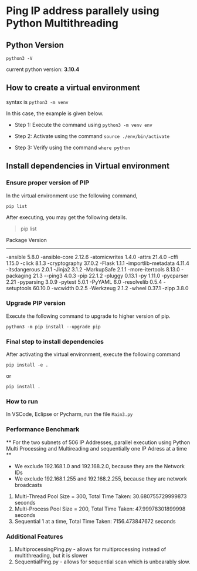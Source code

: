 # Ping IP address parallely using Python Multithreading

## Python Version

`python3 -V`

current python version: **3.10.4**

## How to create a virtual environment

syntax is `python3 -m venv` <enviornment name>

In this case, the example is given below.

* Step 1: Execute the command using `python3 -m venv env`

* Step 2: Activate using the command `source ./env/bin/activate`

* Step 3: Verify using the command `where python`

## Install dependencies in Virtual environment

### Ensure proper version of PIP
In the virtual environment use the following command,

`pip list`

After executing, you may get the following details.

>pip list

Package            Version
------------------ -------
-ansible            5.8.0
-ansible-core       2.12.6
-atomicwrites       1.4.0
-attrs              21.4.0
-cffi               1.15.0
-click              8.1.3
-cryptography       37.0.2
-Flask              1.1.1
-importlib-metadata 4.11.4
-itsdangerous       2.0.1
-Jinja2             3.1.2
-MarkupSafe         2.1.1
-more-itertools     8.13.0
-packaging          21.3
--ping3              4.0.3
-pip                22.1.2
-pluggy             0.13.1
-py                 1.11.0
-pycparser          2.21
-pyparsing          3.0.9
-pytest             5.0.1
-PyYAML             6.0
-resolvelib         0.5.4
-setuptools         60.10.0
-wcwidth            0.2.5
-Werkzeug           2.1.2
-wheel              0.37.1
-zipp               3.8.0

### Upgrade PIP version
Execute the following command to upgrade to higher version of pip.

`python3 -m pip install --upgrade pip`


### Final step to install dependencies

After activating the virtual environment, execute the following command

`pip install -e .`

or

`pip install .`

### How to run

In VSCode, Eclipse or Pycharm, run the file `Main3.py`


### Performance Benchmark

** For the two subnets of 506 IP Addresses, parallel execution using Python Multi Processing and Multireading and sequentially one IP Adress at a time **
- We exclude 192.168.1.0 and 192.168.2.0, because they are the Network IDs
- We exclude 192.168.1.255 and 192.168.2.255, because they are network broadcasts

1. Multi-Thread Pool Size = 300, Total Time Taken:  30.680755729999873  seconds
2. Multi-Process Pool Size = 200, Total Time Taken:   47.99978301899998  seconds
3. Sequential 1 at a time, Total Time Taken:  7156.473847672  seconds
### Additional Features

1. MultiprocessingPing.py - allows for multiprocessing instead of multithreading, but it is slower
2. SequentialPing.py - allows for sequential scan which is unbearably slow.
